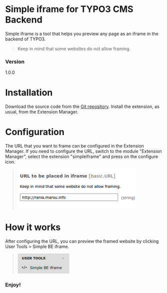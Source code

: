 # Simple iframe for TYPO3 CMS Backend

Simple iframe is a tool that helps you preview any page as an iframe in the backend of TYPO3.
> Keep in mind that some websites do not allow framing.

### Version
1.0.0

# Installation
Download the source code from the [Git repository](https://github.com/rania-marou/simpleiframe). Install the extension, as usual, from the Extension Manager.

# Configuration
The URL that you want to frame can be configured in the Extension Manager. If you need to configure the URL, switch to the module "Extension Manager", select the extension "simpleiframe" and press on the configure icon.

> ![alternativetext](https://raw.githubusercontent.com/rania-marou/simpleiframe/4dca2b3193ae3a193548e363d0626925eb548241/Resources/Public/Icons/simpleiframe_em.png)

# How it works
After configuring the URL, you can preview the framed website by clicking User Tools > Simple BE iframe.

> ![alternativetext](https://raw.githubusercontent.com/rania-marou/simpleiframe/4dca2b3193ae3a193548e363d0626925eb548241/Resources/Public/Icons/simpleiframe_ut.png)

### Enjoy!